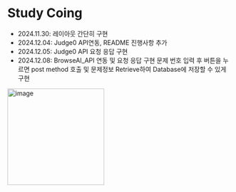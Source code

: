 # Study Coing
- 2024.11.30: 레이아웃 간단히 구현
- 2024.12.04: Judge0 API연동, README 진행사항 추가
- 2024.12.05: Judge0 API 요청 응답 구현
- 2024.12.08: BrowseAI_API 연동 및 요청 응답 구현
              문제 번호 입력 후 버튼을 누르면 post method 호출 및
              문제정보 Retrieve하여 Database에 저장할 수 있게 구현
<img width="217" alt="image" src="https://github.com/user-attachments/assets/ef002693-dea3-4982-921d-15d25a2afb68" />
